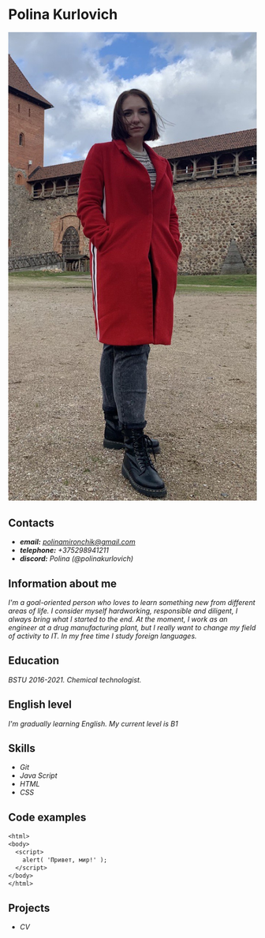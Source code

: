 # Polina Kurlovich

![myphoto](photo_2023-07-02_20-47-50.jpg "")

## Contacts
- ***email:*** *polinamironchik@gmail.com*
- ***telephone:*** *+375298941211*
- ***discord:*** *Polina (@polinakurlovich)*

## Information about me
*I'm a goal-oriented person who loves to learn something new from different areas of life. 
I consider myself hardworking, responsible and diligent, I always bring what I started to the end.
At the moment, I work as an engineer at a drug manufacturing plant, but I really want to change my 
field of activity to IT. In my free time I study foreign languages.*

## Education
*BSTU 2016-2021. Chemical technologist.*

## English level
*I'm gradually learning English. My current level is B1*

## Skills
- *Git*
- *Java Script*
- *HTML*
- *CSS*

## Code examples
```
<html>
<body>
  <script>
    alert( 'Привет, мир!' );
  </script>
</body>
</html>
```

## Projects
- *CV*
